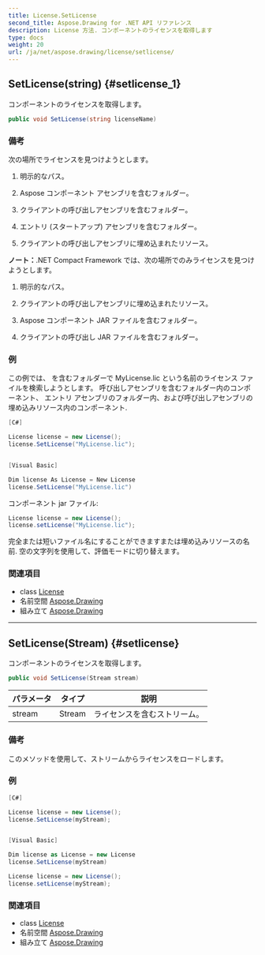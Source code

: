 ```yaml
---
title: License.SetLicense
second_title: Aspose.Drawing for .NET API リファレンス
description: License 方法. コンポーネントのライセンスを取得します
type: docs
weight: 20
url: /ja/net/aspose.drawing/license/setlicense/
---
```

## SetLicense(string) {#setlicense_1}

コンポーネントのライセンスを取得します。

```csharp
public void SetLicense(string licenseName)
```

### 備考

次の場所でライセンスを見つけようとします。

1. 明示的なパス。

2. Aspose コンポーネント アセンブリを含むフォルダー。

3. クライアントの呼び出しアセンブリを含むフォルダー。

4. エントリ (スタートアップ) アセンブリを含むフォルダー。

5. クライアントの呼び出しアセンブリに埋め込まれたリソース。

**ノート：**.NET Compact Framework では、次の場所でのみライセンスを見つけようとします。

1. 明示的なパス。

2. クライアントの呼び出しアセンブリに埋め込まれたリソース。

2. Aspose コンポーネント JAR ファイルを含むフォルダー。

3. クライアントの呼び出し JAR ファイルを含むフォルダー。

### 例

この例では、 を含むフォルダーで MyLicense.lic という名前のライセンス ファイルを検索しようとします。 呼び出しアセンブリを含むフォルダー内のコンポーネント、 エントリ アセンブリのフォルダー内、および呼び出しアセンブリの埋め込みリソース内のコンポーネント.

```csharp
[C#]

License license = new License();
license.SetLicense("MyLicense.lic");


[Visual Basic]

Dim license As License = New License
license.SetLicense("MyLicense.lic")
```

コンポーネント jar ファイル:

```csharp
License license = new License();
license.setLicense("MyLicense.lic");
```

完全または短いファイル名にすることができますまたは埋め込みリソースの名前. 空の文字列を使用して、評価モードに切り替えます。

### 関連項目

* class [License](../)
* 名前空間 [Aspose.Drawing](../../license/)
* 組み立て [Aspose.Drawing](../../../)

---

## SetLicense(Stream) {#setlicense}

コンポーネントのライセンスを取得します。

```csharp
public void SetLicense(Stream stream)
```

| パラメータ | タイプ | 説明 |
| --- | --- | --- |
| stream | Stream | ライセンスを含むストリーム。 |

### 備考

このメソッドを使用して、ストリームからライセンスをロードします。

### 例

```csharp
[C#]

License license = new License();
license.SetLicense(myStream);


[Visual Basic]

Dim license as License = new License
license.SetLicense(myStream)

License license = new License();
license.setLicense(myStream);
```

### 関連項目

* class [License](../)
* 名前空間 [Aspose.Drawing](../../license/)
* 組み立て [Aspose.Drawing](../../../)


